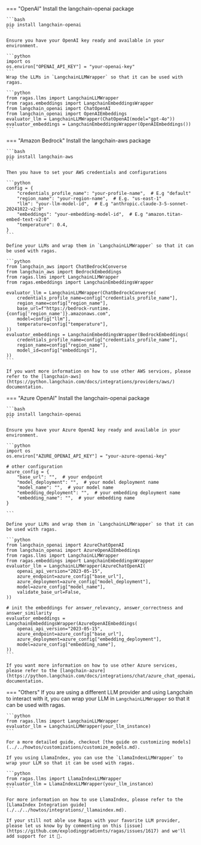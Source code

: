 
=== "OpenAI"
    Install the langchain-openai package

    ```bash
    pip install langchain-openai
    ```

    Ensure you have your OpenAI key ready and available in your environment.

    ```python
    import os
    os.environ["OPENAI_API_KEY"] = "your-openai-key"
    ```
    Wrap the LLMs in `LangchainLLMWrapper` so that it can be used with ragas.

    ```python
    from ragas.llms import LangchainLLMWrapper
    from ragas.embeddings import LangchainEmbeddingsWrapper
    from langchain_openai import ChatOpenAI
    from langchain_openai import OpenAIEmbeddings
    evaluator_llm = LangchainLLMWrapper(ChatOpenAI(model="gpt-4o"))
    evaluator_embeddings = LangchainEmbeddingsWrapper(OpenAIEmbeddings())
    ```


=== "Amazon Bedrock"
    Install the langchain-aws package

    ```bash
    pip install langchain-aws
    ```

    Then you have to set your AWS credentials and configurations

    ```python
    config = {
        "credentials_profile_name": "your-profile-name",  # E.g "default"
        "region_name": "your-region-name",  # E.g. "us-east-1"
        "llm": "your-llm-model-id",  # E.g "anthropic.claude-3-5-sonnet-20241022-v2:0"
        "embeddings": "your-embedding-model-id",  # E.g "amazon.titan-embed-text-v2:0"
        "temperature": 0.4,
    }
    ```

    Define your LLMs and wrap them in `LangchainLLMWrapper` so that it can be used with ragas.

    ```python
    from langchain_aws import ChatBedrockConverse
    from langchain_aws import BedrockEmbeddings
    from ragas.llms import LangchainLLMWrapper
    from ragas.embeddings import LangchainEmbeddingsWrapper

    evaluator_llm = LangchainLLMWrapper(ChatBedrockConverse(
        credentials_profile_name=config["credentials_profile_name"],
        region_name=config["region_name"],
        base_url=f"https://bedrock-runtime.{config['region_name']}.amazonaws.com",
        model=config["llm"],
        temperature=config["temperature"],
    ))
    evaluator_embeddings = LangchainEmbeddingsWrapper(BedrockEmbeddings(
        credentials_profile_name=config["credentials_profile_name"],
        region_name=config["region_name"],
        model_id=config["embeddings"],
    ))
    ```

    If you want more information on how to use other AWS services, please refer to the [langchain-aws](https://python.langchain.com/docs/integrations/providers/aws/) documentation.

=== "Azure OpenAI"
    Install the langchain-openai package

    ```bash
    pip install langchain-openai
    ```

    Ensure you have your Azure OpenAI key ready and available in your environment.

    ```python
    import os
    os.environ["AZURE_OPENAI_API_KEY"] = "your-azure-openai-key"

    # other configuration
    azure_config = {
        "base_url": "",  # your endpoint
        "model_deployment": "",  # your model deployment name
        "model_name": "",  # your model name
        "embedding_deployment": "",  # your embedding deployment name
        "embedding_name": "",  # your embedding name
    }

    ```

    Define your LLMs and wrap them in `LangchainLLMWrapper` so that it can be used with ragas.

    ```python
    from langchain_openai import AzureChatOpenAI
    from langchain_openai import AzureOpenAIEmbeddings
    from ragas.llms import LangchainLLMWrapper
    from ragas.embeddings import LangchainEmbeddingsWrapper
    evaluator_llm = LangchainLLMWrapper(AzureChatOpenAI(
        openai_api_version="2023-05-15",
        azure_endpoint=azure_config["base_url"],
        azure_deployment=azure_config["model_deployment"],
        model=azure_config["model_name"],
        validate_base_url=False,
    ))

    # init the embeddings for answer_relevancy, answer_correctness and answer_similarity
    evaluator_embeddings = LangchainEmbeddingsWrapper(AzureOpenAIEmbeddings(
        openai_api_version="2023-05-15",
        azure_endpoint=azure_config["base_url"],
        azure_deployment=azure_config["embedding_deployment"],
        model=azure_config["embedding_name"],
    ))
    ```

    If you want more information on how to use other Azure services, please refer to the [langchain-azure](https://python.langchain.com/docs/integrations/chat/azure_chat_openai/) documentation.


=== "Others"
    If you are using a different LLM provider and using Langchain to interact with it, you can wrap your LLM in `LangchainLLMWrapper` so that it can be used with ragas.

    ```python
    from ragas.llms import LangchainLLMWrapper
    evaluator_llm = LangchainLLMWrapper(your_llm_instance)
    ```

    For a more detailed guide, checkout [the guide on customizing models](../../howtos/customizations/customize_models.md).

    If you using LlamaIndex, you can use the `LlamaIndexLLMWrapper` to wrap your LLM so that it can be used with ragas.

    ```python
    from ragas.llms import LlamaIndexLLMWrapper
    evaluator_llm = LlamaIndexLLMWrapper(your_llm_instance)
    ```

    For more information on how to use LlamaIndex, please refer to the [LlamaIndex Integration guide](./../../howtos/integrations/_llamaindex.md).

    If your still not able use Ragas with your favorite LLM provider, please let us know by by commenting on this [issue](https://github.com/explodinggradients/ragas/issues/1617) and we'll add support for it 🙂.